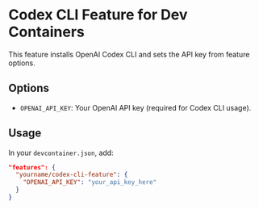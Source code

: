 # Codex CLI Feature for Dev Containers

This feature installs OpenAI Codex CLI and sets the API key from feature options.

## Options

- `OPENAI_API_KEY`: Your OpenAI API key (required for Codex CLI usage).

## Usage

In your `devcontainer.json`, add:

```json
"features": {
  "yourname/codex-cli-feature": {
    "OPENAI_API_KEY": "your_api_key_here"
  }
}
```
